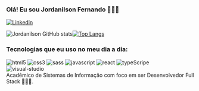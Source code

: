 
### Olá! Eu sou Jordanilson Fernando 🙋🏿‍♂️

[![Linkedin](https://img.shields.io/badge/LinkedIn-0077B5?style=for-the-badge&logo=linkedin&logoColor=white
)](https://www.linkedin.com/in/jordanilson-fernando-258462252/)


![Jordanilson GitHub stats](https://github-readme-stats.vercel.app/api?username=jordanilson&show_icons=true&theme=onedark)[![Top Langs](https://github-readme-stats.vercel.app/api/top-langs/?username=jordanilson&layout=compact)](https://github.com/anuraghazra/github-readme-stats)

### Tecnologias que eu uso no meu dia a dia:
<div style="display: inline_block">
<img aling="center" alt="html5" src="https://img.shields.io/badge/HTML5-E34F26?style=for-the-badge&logo=html5&logoColor=white"/>
<img aling="center" alt="css3" src="https://img.shields.io/badge/CSS3-1572B6?style=for-the-badge&logo=css3&logoColor=white"/>
<img aling="center" alt="sass" src="https://img.shields.io/badge/Sass-CC6699?style=for-the-badge&logo=sass&logoColor=white"/>
<img aling="center" alt="javascript" src="https://img.shields.io/badge/JavaScript-F7DF1E?style=for-the-badge&logo=javascript&logoColor=black"/>
<img aling="center" alt="react" src="https://img.shields.io/badge/React-20232A?style=for-the-badge&logo=react&logoColor=61DAFB"/>
<img aling="center" alt="typeScripe" src="https://img.shields.io/badge/TypeScript-007ACC?style=for-the-badge&logo=typescript&logoColor=white"/>
 <br/>
<img aling="center" alt="visual-studio" src="https://img.shields.io/badge/Visual_Studio_Code-0078D4?style=for-the-badge&logo=visual%20studio%20code&logoColor=white"/>
</div>
Acadêmico de Sistemas de Informação com foco em ser Desenvolvedor Full Stack 🧑🏿‍💻.

 
